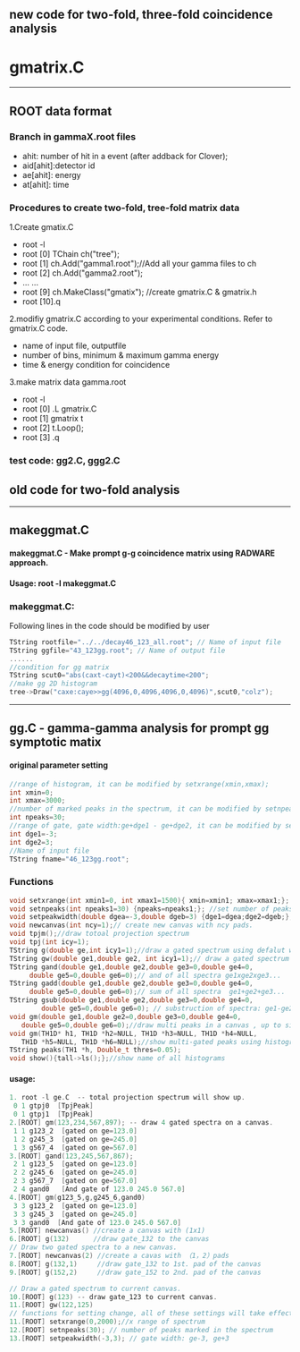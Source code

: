 ## new code for two-fold, three-fold coincidence analysis
# gmatrix.C
---
## ROOT data format
### Branch in gammaX.root files
- ahit: number of hit in a event (after addback for Clover);
- aid[ahit]:detector id
- ae[ahit]: energy
- at[ahit]: time

### Procedures to create two-fold, tree-fold matrix data
1.Create gmatix.C
- root -l
- root [0] TChain ch("tree");
- root [1] ch.Add("gamma1.root");//Add all your gamma files to ch
- root [2] ch.Add("gamma2.root");
- ... ...
- root [9] ch.MakeClass("gmatix"); //create gmatrix.C & gmatrix.h
- root [10].q

2.modifiy gmatrix.C according to your experimental conditions. Refer to gmatrix.C code.
 - name of input file, outputfile
 - number of bins, minimum & maximum gamma energy 
 - time & energy condition for coincidence

3.make matrix data gamma.root
- root -l
- root [0] .L gmatrix.C
- root [1] gmatrix t
- root [2] t.Loop();
- root [3] .q

### test code: gg2.C, ggg2.C 


## old code for two-fold analysis
--- 
## makeggmat.C
#### makeggmat.C - Make prompt g-g coincidence matrix using RADWARE approach.
#### Usage: root -l makeggmat.C
 
### makeggmat.C:
Following lines in the code should be modified by user

 ```cpp
 TString rootfile="../../decay46_123_all.root"; // Name of input file
 TString ggfile="43_123gg.root"; // Name of output file
 ......
 //condition for gg matrix 
 TString scut0="abs(caxt-cayt)<200&&decaytime<200"; 
 //make gg 2D histogram 
 tree->Draw("caxe:caye>>gg(4096,0,4096,4096,0,4096)",scut0,"colz");
```
---
## gg.C - gamma-gamma analysis for prompt gg symptotic matix
#### original parameter setting 
 ```cpp
//range of histogram, it can be modified by setxrange(xmin,xmax); 
int xmin=0;
int xmax=3000;
//number of marked peaks in the spectrum, it can be modified by setnpeaks(npeaks); 
int npeaks=30;
//range of gate, gate width:ge+dge1 - ge+dge2, it can be modified by setgatewidth(dge1,dge2)
int dge1=-3;
int dge2=3;
//Name of input file
TString fname="46_123gg.root";
```
### Functions
 ```cpp
void setxrange(int xmin1=0, int xmax1=1500){ xmin=xmin1; xmax=xmax1;}; //set range of x-axis
void setnpeaks(int npeaks1=30) {npeaks=npeaks1;}; //set number of peaks found in TSpecturm. 
void setpeakwidth(double dgea=-3,double dgeb=3) {dge1=dgea;dge2=dgeb;};// set gated range: ge+dgea, ge+dgeb
void newcanvas(int ncy=1);// create new canvas with ncy pads.
void tpjm();//draw totoal projection spectrum 
void tpj(int icy=1);
TString g(double ge,int icy1=1);//draw a gated spectrum using defalut width setting.
TString gw(double ge1,double ge2, int icy1=1);// draw a gated spectrum with specified range of ge1-ge2
TString gand(double ge1,double ge2,double ge3=0,double ge4=0,
	  double ge5=0,double ge6=0);// and of all spectra ge1xge2xge3... 
TString gadd(double ge1,double ge2,double ge3=0,double ge4=0,
	  double ge5=0,double ge6=0);// sum of all spectra  ge1+ge2+ge3...
TString gsub(double ge1,double ge2,double ge3=0,double ge4=0,
	     double ge5=0,double ge6=0); // substruction of spectra: ge1-ge2-ge3...
void gm(double ge1,double ge2=0,double ge3=0,double ge4=0,
	double ge5=0,double ge6=0);//draw multi peaks in a canvas , up to six peaks.
void gm(TH1D* h1, TH1D *h2=NULL, TH1D *h3=NULL, TH1D *h4=NULL,
	TH1D *h5=NULL, TH1D *h6=NULL);//show multi-gated peaks using histograms as parameters
TString peaks(TH1 *h, Double_t thres=0.05);
void show(){tall->ls();};//show name of all histograms
```
#### usage:
 ```cpp
1. root -l ge.C  -- total projection spectrum will show up.
  0 1 gtpj0  [TpjPeak]
  0 1 gtpj1  [TpjPeak]
2.[ROOT] gm(123,234,567,897); -- draw 4 gated spectra on a canvas.
  1 1 g123_2  [gated on ge=123.0]
  1 2 g245_3  [gated on ge=245.0]
  1 3 g567_4  [gated on ge=567.0]
3.[ROOT] gand(123,245,567,867);
  2 1 g123_5  [gated on ge=123.0]
  2 2 g245_6  [gated on ge=245.0]
  2 3 g567_7  [gated on ge=567.0]
  2 4 gand0   [And gate of 123.0 245.0 567.0]
4.[ROOT] gm(g123_5,g,g245_6,gand0)
  3 3 g123_2  [gated on ge=123.0]
  3 3 g245_3  [gated on ge=245.0]
  3 3 gand0  [And gate of 123.0 245.0 567.0]
5.[ROOT] newcanvas() //create a canvas with (1x1)
6.[ROOT] g(132)      //draw gate_132 to the canvas
// Draw two gated spectra to a new canvas.
7.[ROOT] newcanvas(2) //create a cavas with （1，2）pads
8.[ROOT] g(132,1)     //draw gate_132 to 1st. pad of the canvas
9.[ROOT] g(152,2)     //draw gate_152 to 2nd. pad of the canvas

// Draw a gated spectrum to current canvas.
10.[ROOT] g(123) -- draw gate_123 to current canvas.
11.[ROOT] gw(122,125)
// functions for setting change, all of these settings will take effect for the next drawing. 
11.[ROOT] setxrange(0,2000);//x range of spectrum
12.[ROOT] setnpeaks(30); // number of peaks marked in the spectrum
13.[ROOT] setpeakwidth(-3,3); // gate width: ge-3, ge+3

```
